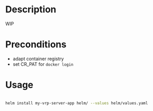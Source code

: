 # Description

WIP


# Preconditions

* adapt container registry
* set CR_PAT for `docker login`


# Usage

```bash

helm install my-vrp-server-app helm/ --values helm/values.yaml

```